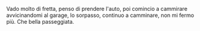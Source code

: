 Vado molto di fretta,
penso di prendere l'auto,
poi comincio a cammirare avvicinandomi al garage,
lo sorpasso, continuo a camminare, non mi fermo più.
Che bella passeggiata.
